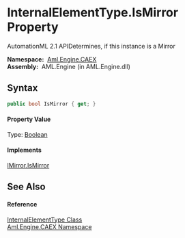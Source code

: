 InternalElementType.IsMirror Property
=====================================
AutomationML 2.1 APIDetermines, if this instance is a Mirror

  **Namespace:**  [Aml.Engine.CAEX][1]  
  **Assembly:**  AML.Engine (in AML.Engine.dll)

Syntax
------

```csharp
public bool IsMirror { get; }
```

#### Property Value
Type: [Boolean][2]
#### Implements
[IMirror.IsMirror][3]  


See Also
--------

#### Reference
[InternalElementType Class][4]  
[Aml.Engine.CAEX Namespace][1]  

[1]: ../README.md
[2]: https://docs.microsoft.com/dotnet/api/system.boolean
[3]: ../IMirror/IsMirror.md
[4]: README.md
[5]: https://www.automationml.org
[6]: ../../icons/logoShade.png